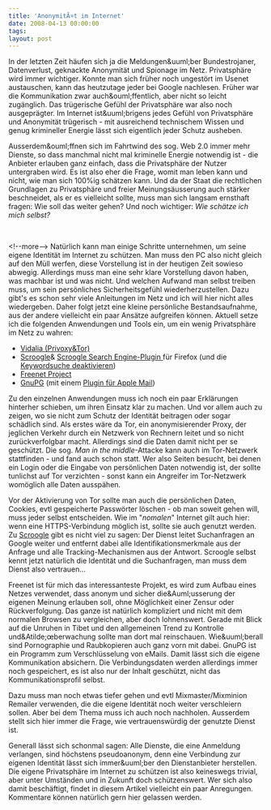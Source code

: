 ```yaml
---
title: 'AnonymitÃ¤t im Internet'
date: 2008-04-13 00:00:00 
tags: 
layout: post
---
```

<p>In der letzten Zeit h&auml;ufen sich ja die Meldungen&amp;uuml;ber Bundestrojaner, Datenverlust, geknackte Anonymit&auml;t und Spionage im Netz. Privatsph&auml;re wird immer wichtiger. Konnte man sich fr&uuml;her noch ungest&ouml;rt im Usenet austauschen, kann das heutzutage jeder bei Google nachlesen. Fr&uuml;her war die Kommunikation zwar auch&amp;ouml;ffentlich, aber nicht so leicht zug&auml;nglich. Das tr&uuml;gerische Gef&uuml;hl der Privatsph&auml;re war also noch ausgepr&auml;gter.  Im Internet ist&amp;uuml;brigens jedes Gef&uuml;hl von Privatsph&auml;re und Anonymit&auml;t tr&uuml;gerisch - mit ausreichend technischem Wissen und genug krimineller Energie l&auml;sst sich eigentlich jeder Schutz ausheben.</p>
<p>Ausserdem&amp;ouml;ffnen sich im Fahrtwind des sog. Web 2.0 immer mehr Dienste, so dass manchmal nicht mal kriminelle Energie notwendig ist - die Anbieter erlauben ganz einfach, dass die Privatsph&auml;re der Nutzer untergraben wird.  Es ist also eher die Frage, womit man leben kann und nicht, wie man sich 100%ig sch&auml;tzen kann. Und da der Staat die rechtlichen Grundlagen zu Privatsph&auml;re und freier Meinungs&auml;usserung auch st&auml;rker beschneidet, als er es vielleicht sollte, muss man sich langsam ernsthaft fragen: Wie soll das weiter gehen?  Und noch wichtiger: <em>Wie sch&auml;tze ich mich selbst?</em></p>
<p>&nbsp;</p>
<p>&lt;!--more--> Nat&uuml;rlich kann man einige Schritte unternehmen, um seine eigene Identit&auml;t im Internet zu sch&uuml;tzen. Man muss den PC also nicht gleich auf den M&uuml;ll werfen, diese Vorstellung ist in der heutigen Zeit sowieso abwegig. Allerdings muss man eine sehr klare Vorstellung davon haben, was machbar ist und was nicht. Und welchen Aufwand man selbst treiben muss, um sein pers&ouml;nliches Sicherheitsgef&uuml;hl wiederherzustellen. Dazu gibt's es schon sehr viele Anleitungen im Netz und ich will hier nicht alles wiedergeben. Daher folgt jetzt eine kleine pers&ouml;nliche Bestandsaufnahme, aus der andere vielleicht ein paar Ans&auml;tze aufgreifen k&ouml;nnen.  Aktuell setze ich die folgenden Anwendungen und Tools ein, um ein wenig Privatsph&auml;re im Netz zu wahren:</p>
<ul>
<li><a href="http://www.torproject.org/">Vidalia (Privoxy&amp;Tor)</a></li>
<li> <a href="http://www.scroogle.org">Scroogle</a>&amp; <a href="http://jeffwinkler.net/2006/08/11/firefox-search-plugins-scroogle-pythondocs-javablogs/">Scroogle Search Engine-Plugin </a>f&uuml;r Firefox (und die <a href="http://www.googletutor.com/2007/12/29/disabling-googles-lucky-search-in-mozilla-firefox/">Keywordsuche deaktivieren</a>)</li>
<li><a href="http://freenetproject.org/">Freenet Project</a></li>
<li> <a href="http://www.gnupg.org/">GnuPG</a> (mit einem <a href="http://www.sente.ch/software/GPGMail/English.lproj/GPGMail.html">Plugin f&uuml;r Apple Mail</a>)</li>
</ul>
<p>Zu den einzelnen Anwendungen muss ich noch ein paar Erkl&auml;rungen hinterher schieben, um ihren Einsatz klar zu machen. Und vor allem auch zu zeigen, wo sie nicht zum Schutz der Identit&auml;t beitragen oder sogar sch&auml;dlich sind.  Als erstes w&auml;re da Tor, ein anonymisierender Proxy, der jeglichen Verkehr durch ein Netzwerk von Rechnern leitet und so nicht zur&uuml;ckverfolgbar macht. Allerdings sind die Daten damit nicht per se gesch&uuml;tzt. Die sog. <em>Man in the middle</em>-Attacke kann auch im Tor-Netzwerk stattfinden - und fand auch schon statt. Wer also Seiten besucht, bei denen ein Login oder die Eingabe von pers&ouml;nlichen Daten notwendig ist, der sollte tunlichst auf Tor verzichten - sonst kann ein Angreifer im Tor-Netzwerk wom&ouml;glich alle Daten aussp&auml;hen.</p>
<p>Vor der Aktivierung von Tor sollte man auch die pers&ouml;nlichen Daten, Cookies, evtl gespeicherte Passw&ouml;rter l&ouml;schen - ob man soweit gehen will, muss jeder selbst entscheiden. Wie im "<em>nomalen</em>" Internet gilt auch hier: wenn eine HTTPS-Verbindung m&ouml;glich ist, sollte sie auch genutzt werden.  Zu <a href="http://www.scroogle.org">Scroogle</a> gibt es nicht viel zu sagen: Der Dienst leitet Suchanfragen an Google weiter und entfernt dabei alle Identifikationsmerkmale aus der Anfrage und alle Tracking-Mechanismen aus der Antwort. Scroogle selbst kennt jetzt nat&uuml;rlich die Identit&auml;t und die Suchanfragen, man muss dem Dienst also vertrauen...</p>
<p>Freenet ist f&uuml;r mich das interessanteste Projekt, es wird zum Aufbau eines Netzes verwendet, dass anonym und sicher die&amp;Auml;usserung der eigenen Meinung erlauben soll, ohne M&ouml;glichkeit einer Zensur oder R&uuml;ckverfolgung. Das ganze ist nat&uuml;rlich kompliziert und nicht mit dem normalen Browsen zu vergleichen, aber doch lohnenswert. Gerade mit Blick auf die Unruhen in Tibet und den allgemeinen Trend zu Kontrolle und&amp;Atilde;&oelig;berwachung sollte man dort mal reinschauen. Wie&amp;uuml;berall sind Pornographie und Raubkopieren auch ganz vorn mit dabei.  GnuPG ist ein Programm zum Verschl&uuml;sselung von eMails. Damit l&auml;sst sich die eigene Kommunikation absichern. Die Verbindungsdaten werden allerdings immer noch gespeichert, es ist also nur der Inhalt gesch&uuml;tzt, nicht das Kommunikationsprofil selbst.</p>
<p>Dazu muss man noch etwas tiefer gehen und evtl Mixmaster/Mixminion Remailer verwenden, die die eigene Identit&auml;t noch weiter verschleiern sollen. Aber bei dem Thema muss ich auch noch nachholen. Ausserdem stellt sich hier immer die Frage, wie vertrauensw&uuml;rdig der genutzte Dienst ist.</p>
<p>Generall l&auml;sst sich schonmal sagen: Alle Dienste, die eine Anmeldung verlangen, sind h&ouml;chstens pseudoanonym, denn eine Verbindung zur eigenen Identit&auml;t l&auml;sst sich immer&amp;uuml;ber den Dienstanbieter herstellen.  Die eigene Privatsph&auml;re im Internet zu sch&uuml;tzen ist also keineswegs trivial, aber unter Umst&auml;nden und in Zukunft doch sch&uuml;tzenswert. Wer sich also damit besch&auml;ftigt, findet in diesem Artikel vielleicht ein paar Anregungen. Kommentare k&ouml;nnen nat&uuml;rlich gern hier gelassen werden.</p>
